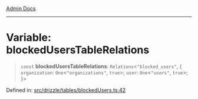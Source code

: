 [Admin Docs](/)

***

# Variable: blockedUsersTableRelations

> `const` **blockedUsersTableRelations**: `Relations`\<`"blocked_users"`, \{ `organization`: `One`\<`"organizations"`, `true`\>; `user`: `One`\<`"users"`, `true`\>; \}\>

Defined in: [src/drizzle/tables/blockedUsers.ts:42](https://github.com/NishantSinghhhhh/talawa-api/blob/097322c0353ac6926bd36bdd4ea38c52c0dfde5d/src/drizzle/tables/blockedUsers.ts#L42)
